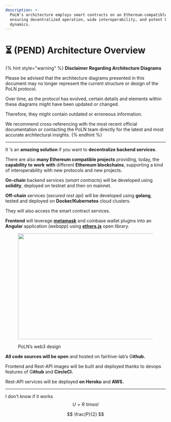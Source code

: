 ```yaml
---
description: >-
  PoLN's architecture employs smart contracts on an Ethereum-compatible network,
  ensuring decentralized operation, wide interoperability, and potent business
  dynamics.
---
```


# ⏳ (PEND) Architecture Overview

{% hint style="warning" %}
**Disclaimer Regarding Architecture Diagrams**

Please be advised that the architecture diagrams presented in this document may no longer represent the current structure or design of the PoLN protocol.

Over time, as the protocol has evolved, certain details and elements within these diagrams might have been updated or changed.

Therefore, they might contain outdated or erroneous information.

We recommend cross-referencing with the most recent official documentation or contacting the PoLN team directly for the latest and most accurate architectural insights.
{% endhint %}

***

It ‘s an **amazing solution** if you want to **decentralize backend services**.

There are also **many Ethereum compatible projects** providing, today, the **capability** **to** **work** **with** different **Ethereum blockchains**, supporting a kind of interoperability with new protocols and new projects.

**On-chain** backend services (_smart contracts_) will be developed using **solidity**, deployed on testnet and then on mainnet.

**Off-chain** services (_secured rest api_) will be developed using **golang**, tested and deployed on **Docker/Kubernetes** cloud clusters.

They will also access the smart contract services.

**Frontend** will leverage [**metamask**](https://metamask.io/download/) and coinbase wallet plugins into an **Angular** application (_webapp_) using [**ethers.js**](https://docs.ethers.io/) open library.

<figure><img src="https://miro.medium.com/v2/resize:fit:1400/1*370PTuGSwp8JzjygYRsXdw.jpeg" alt="" height="332" width="700"><figcaption><p>PoLN’s web3 design</p></figcaption></figure>

**All code sources will be open** and hosted on fairhive-lab’s G**ithub.**

Frontend and Rest-API images will be built and deployed thanks to devops features of G**ithub** and **CircleCI.**

Rest-API services will be deployed **on Heroku** and **AWS.**

***

I don't know if it works $$U = R\ times I$$

$$
\frac{P}{2}
$$
